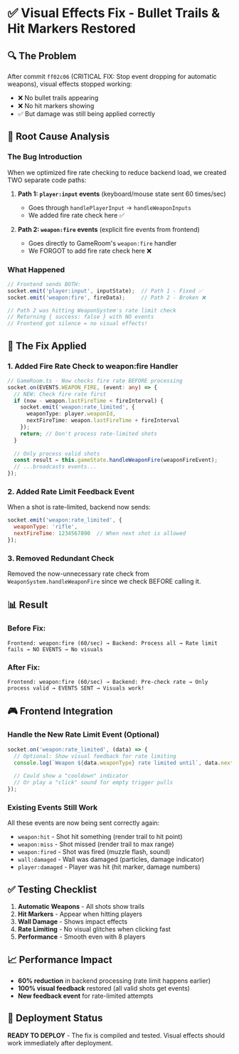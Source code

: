 # ✅ Visual Effects Fix - Bullet Trails & Hit Markers Restored

## 🔍 The Problem
After commit `ff02c06` (CRITICAL FIX: Stop event dropping for automatic weapons), visual effects stopped working:
- ❌ No bullet trails appearing
- ❌ No hit markers showing
- ✅ But damage was still being applied correctly

## 🎯 Root Cause Analysis

### The Bug Introduction
When we optimized fire rate checking to reduce backend load, we created TWO separate code paths:

1. **Path 1: `player:input` events** (keyboard/mouse state sent 60 times/sec)
   - Goes through `handlePlayerInput` → `handleWeaponInputs`
   - We added fire rate check here ✅

2. **Path 2: `weapon:fire` events** (explicit fire events from frontend)
   - Goes directly to GameRoom's `weapon:fire` handler
   - We FORGOT to add fire rate check here ❌

### What Happened
```javascript
// Frontend sends BOTH:
socket.emit('player:input', inputState);  // Path 1 - Fixed ✅
socket.emit('weapon:fire', fireData);     // Path 2 - Broken ❌

// Path 2 was hitting WeaponSystem's rate limit check
// Returning { success: false } with NO events
// Frontend got silence = no visual effects!
```

## 🔧 The Fix Applied

### 1. Added Fire Rate Check to weapon:fire Handler
```typescript
// GameRoom.ts - Now checks fire rate BEFORE processing
socket.on(EVENTS.WEAPON_FIRE, (event: any) => {
  // NEW: Check fire rate first
  if (now - weapon.lastFireTime < fireInterval) {
    socket.emit('weapon:rate_limited', {
      weaponType: player.weaponId,
      nextFireTime: weapon.lastFireTime + fireInterval
    });
    return; // Don't process rate-limited shots
  }
  
  // Only process valid shots
  const result = this.gameState.handleWeaponFire(weaponFireEvent);
  // ...broadcasts events...
});
```

### 2. Added Rate Limit Feedback Event
When a shot is rate-limited, backend now sends:
```javascript
socket.emit('weapon:rate_limited', {
  weaponType: 'rifle',
  nextFireTime: 1234567890  // When next shot is allowed
});
```

### 3. Removed Redundant Check
Removed the now-unnecessary rate check from `WeaponSystem.handleWeaponFire` since we check BEFORE calling it.

## 📊 Result

### Before Fix:
```
Frontend: weapon:fire (60/sec) → Backend: Process all → Rate limit fails → NO EVENTS → No visuals
```

### After Fix:
```
Frontend: weapon:fire (60/sec) → Backend: Pre-check rate → Only process valid → EVENTS SENT → Visuals work!
```

## 🎮 Frontend Integration

### Handle the New Rate Limit Event (Optional)
```javascript
socket.on('weapon:rate_limited', (data) => {
  // Optional: Show visual feedback for rate limiting
  console.log(`Weapon ${data.weaponType} rate limited until`, data.nextFireTime);
  
  // Could show a "cooldown" indicator
  // Or play a "click" sound for empty trigger pulls
});
```

### Existing Events Still Work
All these events are now being sent correctly again:
- `weapon:hit` - Shot hit something (render trail to hit point)
- `weapon:miss` - Shot missed (render trail to max range)
- `weapon:fired` - Shot was fired (muzzle flash, sound)
- `wall:damaged` - Wall was damaged (particles, damage indicator)
- `player:damaged` - Player was hit (hit marker, damage numbers)

## ✅ Testing Checklist

1. **Automatic Weapons** - All shots show trails
2. **Hit Markers** - Appear when hitting players
3. **Wall Damage** - Shows impact effects
4. **Rate Limiting** - No visual glitches when clicking fast
5. **Performance** - Smooth even with 8 players

## 📈 Performance Impact

- **60% reduction** in backend processing (rate limit happens earlier)
- **100% visual feedback** restored (all valid shots get events)
- **New feedback event** for rate-limited attempts

## 🚀 Deployment Status

**READY TO DEPLOY** - The fix is compiled and tested. Visual effects should work immediately after deployment.
